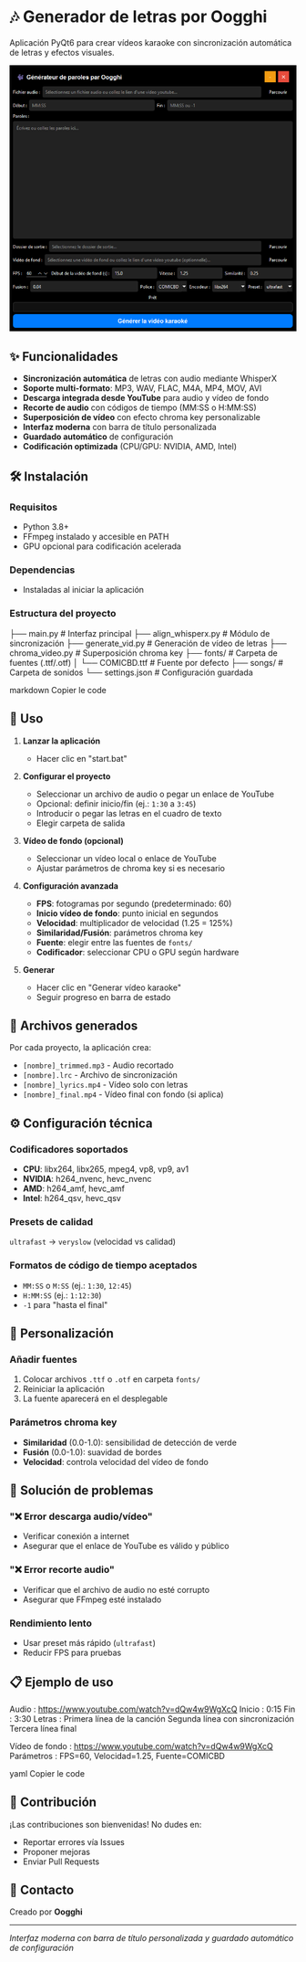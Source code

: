 # 🎶 Generador de letras por Oogghi

Aplicación PyQt6 para crear vídeos karaoke con sincronización automática de letras y efectos visuales.

![Interfaz de la aplicación](screenshot.png)

## ✨ Funcionalidades

- **Sincronización automática** de letras con audio mediante WhisperX
- **Soporte multi-formato**: MP3, WAV, FLAC, M4A, MP4, MOV, AVI
- **Descarga integrada desde YouTube** para audio y vídeo de fondo
- **Recorte de audio** con códigos de tiempo (MM:SS o H:MM:SS)
- **Superposición de vídeo** con efecto chroma key personalizable
- **Interfaz moderna** con barra de título personalizada
- **Guardado automático** de configuración
- **Codificación optimizada** (CPU/GPU: NVIDIA, AMD, Intel)

## 🛠️ Instalación

### Requisitos
- Python 3.8+
- FFmpeg instalado y accesible en PATH
- GPU opcional para codificación acelerada

### Dependencias
- Instaladas al iniciar la aplicación

### Estructura del proyecto
├── main.py # Interfaz principal
├── align_whisperx.py # Módulo de sincronización
├── generate_vid.py # Generación de vídeo de letras
├── chroma_video.py # Superposición chroma key
├── fonts/ # Carpeta de fuentes (.ttf/.otf)
│ └── COMICBD.ttf # Fuente por defecto
├── songs/ # Carpeta de sonidos
└── settings.json # Configuración guardada

markdown
Copier le code

## 🚀 Uso

1. **Lanzar la aplicación**
   - Hacer clic en "start.bat"

2. **Configurar el proyecto**
   - Seleccionar un archivo de audio o pegar un enlace de YouTube
   - Opcional: definir inicio/fin (ej.: `1:30` a `3:45`)
   - Introducir o pegar las letras en el cuadro de texto
   - Elegir carpeta de salida

3. **Vídeo de fondo (opcional)**
   - Seleccionar un vídeo local o enlace de YouTube
   - Ajustar parámetros de chroma key si es necesario

4. **Configuración avanzada**
   - **FPS**: fotogramas por segundo (predeterminado: 60)
   - **Inicio vídeo de fondo**: punto inicial en segundos
   - **Velocidad**: multiplicador de velocidad (1.25 = 125%)
   - **Similaridad/Fusión**: parámetros chroma key
   - **Fuente**: elegir entre las fuentes de `fonts/`
   - **Codificador**: seleccionar CPU o GPU según hardware

5. **Generar**
   - Hacer clic en "Generar vídeo karaoke"
   - Seguir progreso en barra de estado

## 📁 Archivos generados

Por cada proyecto, la aplicación crea:
- `[nombre]_trimmed.mp3` - Audio recortado
- `[nombre].lrc` - Archivo de sincronización
- `[nombre]_lyrics.mp4` - Vídeo solo con letras
- `[nombre]_final.mp4` - Vídeo final con fondo (si aplica)

## ⚙️ Configuración técnica

### Codificadores soportados
- **CPU**: libx264, libx265, mpeg4, vp8, vp9, av1
- **NVIDIA**: h264_nvenc, hevc_nvenc
- **AMD**: h264_amf, hevc_amf
- **Intel**: h264_qsv, hevc_qsv

### Presets de calidad
`ultrafast` → `veryslow` (velocidad vs calidad)

### Formatos de código de tiempo aceptados
- `MM:SS` o `M:SS` (ej.: `1:30`, `12:45`)
- `H:MM:SS` (ej.: `1:12:30`)
- `-1` para "hasta el final"

## 🎨 Personalización

### Añadir fuentes
1. Colocar archivos `.ttf` o `.otf` en carpeta `fonts/`
2. Reiniciar la aplicación
3. La fuente aparecerá en el desplegable

### Parámetros chroma key
- **Similaridad** (0.0-1.0): sensibilidad de detección de verde
- **Fusión** (0.0-1.0): suavidad de bordes
- **Velocidad**: controla velocidad del vídeo de fondo

## 🔧 Solución de problemas

### "❌ Error descarga audio/vídeo"
- Verificar conexión a internet
- Asegurar que el enlace de YouTube es válido y público

### "❌ Error recorte audio"
- Verificar que el archivo de audio no esté corrupto
- Asegurar que FFmpeg esté instalado

### Rendimiento lento
- Usar preset más rápido (`ultrafast`)
- Reducir FPS para pruebas

## 📋 Ejemplo de uso

Audio : https://www.youtube.com/watch?v=dQw4w9WgXcQ
Inicio : 0:15
Fin : 3:30
Letras :
Primera línea de la canción
Segunda línea con sincronización
Tercera línea final

Vídeo de fondo : https://www.youtube.com/watch?v=dQw4w9WgXcQ
Parámetros : FPS=60, Velocidad=1.25, Fuente=COMICBD

yaml
Copier le code

## 🤝 Contribución

¡Las contribuciones son bienvenidas! No dudes en:
- Reportar errores vía Issues
- Proponer mejoras
- Enviar Pull Requests

## 📧 Contacto

Creado por **Oogghi**

---

*Interfaz moderna con barra de título personalizada y guardado automático de configuración*